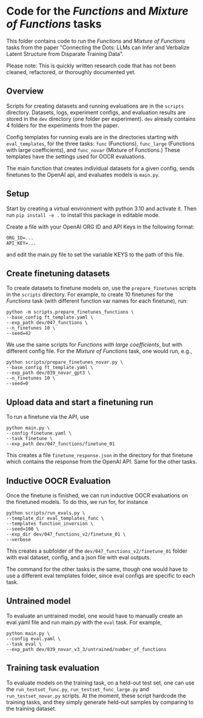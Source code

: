 # Code for the _Functions_ and _Mixture of Functions_ tasks
This folder contains code to run the _Functions_ and _Mixture of Functions_
tasks from the paper "Connecting the Dots: LLMs can Infer and Verbalize Latent Structure from Disparate Training Data". 

Please note: This is quickly written research code that has not been cleaned,
refactored, or thoroughly documented yet.

## Overview

Scripts for creating datasets and running evaluations are in the `scripts` 
directory. Datasets, logs, experiment configs,
and evaluation results are stored in the `dev`
directory (one folder per experiment). `dev` already contains 4 folders
for the experiments from the paper.


Config templates for running evals are in the directories starting with
`eval_templates`, for the three tasks: `func` (Functions),
`func_large` (Functions with large coefficients), and `func_novar`
(Mixture of Functions.) These templates have the settings used
for OOCR evaluations.


The main function that creates individual datasets for a given config,
sends finetunes to the OpenAI api, and evaluates models is `main.py`.


## Setup

Start by creating a virtual environment with python 3.10 and activate it.
Then run `pip install -e .` to install this package 
in editable mode.


Create a file with your OpenAI ORG ID and API Keys in the following format:

```
ORG_ID=...
API_KEY=...
```

and edit the main.py file to set the variable KEYS to the
path of this file.

## Create finetuning datasets

To create datasets to finetune models on, use the `prepare_finetunes` scripts
in the `scripts` directory. For example, to create 10 finetunes for the
_Functions_ task (with different function var names for each
finetune), run:

```
python -m scripts.prepare_finetunes_functions \
--base_config ft_template.yaml \
--exp_path dev/047_functions \
--n_finetunes 10 \
--seed=42
```

We use the same scripts for _Functions with large coefficients_,
but with different config file. For the _Mixture of Functions_ task,
one would run, e.g.,

```
python scripts/prepare_finetunes_novar.py \
--base_config ft_template.yaml \
--exp_path dev/039_novar_gpt3 \
--n_finetunes 10 \
--seed=0
```

## Upload data and start a finetuning run

To run a finetune via the API, use

```
python main.py \
--config finetune.yaml \
--task finetune \
--exp_path dev/047_functions/finetune_01
```

This creates a file `finetune_response.json` in the directory for that
finetune which contains the response from the OpenAI API. Same for
the other tasks.

## Inductive OOCR Evaluation

Once the finetune is finished, we can run inductive OOCR evaluations
on the finetuned models. To do this, we run for, for instance

```
python scripts/run_evals.py \
--template_dir eval_templates_func \
--templates function_inversion \
--seed=100 \
--exp_dir dev/047_functions_v2/finetune_01 \
--verbose
```

This creates a subfolder of the `dev/047_functions_v2/finetune_01` folder
with eval dataset, config, and a json file with eval outputs.

The command for the other tasks is the same, though one would
have to use a different eval templates folder, since eval configs are specific
to each task.

## Untrained model

To evaluate an untrained model, one would have to manually create an
eval.yaml file and run main.py with the `eval` task. For example,

```
python main.py \
--config eval.yaml \
--task eval \
--exp_path dev/039_novar_v3_3/untrained/number_of_functions
```


## Training task evaluation

To evaluate models on the training task, on a held-out test set,
one can use the `run_testset_func.py`, `run_testset_func_large.py` and `run_testset_novar.py` scripts. At the moment,
these script hardcode the training tasks, and they simply generate held-out samples by comparing to the
training dataset.